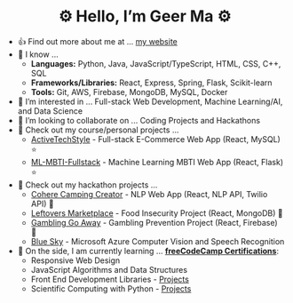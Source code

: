 <h1 align="center">⚙️ Hello, I’m Geer Ma ⚙️</h1>

- 👍 Find out more about me at ... [my website](https://geerma.github.io/)
- 📙 I know ... 
  - **Languages:** Python, Java, JavaScript/TypeScript, HTML, CSS, C++, SQL
  - **Frameworks/Libraries:** React, Express, Spring, Flask, Scikit-learn
  - **Tools:** Git, AWS, Firebase, MongoDB, MySQL, Docker
- 👀 I’m interested in ... Full-stack Web Development, Machine Learning/AI, and Data Science
- 💞️ I’m looking to collaborate on ... Coding Projects and Hackathons
- 📖 Check out my course/personal projects ...
  - [ActiveTechStyle](https://github.com/geerma/activetechstyle) - Full-stack E-Commerce Web App (React, MySQL) :star:
  - [ML-MBTI-Fullstack](https://github.com/geerma/ml-mbti-fullstack) - Machine Learning MBTI Web App (React, Flask) :star:
- 📖 Check out my hackathon projects ...
  - [Cohere Camping Creator](https://github.com/geerma/CohereCampingCreator) - NLP Web App (React, NLP API, Twilio API) 🏅
  - [Leftovers Marketplace](https://github.com/geerma/leftoversmarketplace) - Food Insecurity Project (React, MongoDB) 🏅
  - [Gambling Go Away](https://github.com/geerma/GamblingGoAway) - Gambling Prevention Project (React, Firebase) 🏅
  - [Blue Sky](https://github.com/geerma/AzureCloud-OCR-SR) - Microsoft Azure Computer Vision and Speech Recognition
- 🌱 On the side, I am currently learning ... [**freeCodeCamp Certifications**](https://www.freecodecamp.org/fccc853331e-8d63-4074-bf4c-51bbb9c1e863): 
  - Responsive Web Design
  - JavaScript Algorithms and Data Structures
  - Front End Development Libraries - [Projects](https://github.com/geerma/freeCodeCamp-frontEndProjects)
  - Scientific Computing with Python - [Projects](https://github.com/geerma/freeCodeCamp-PythonProjects)
